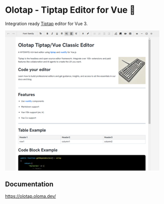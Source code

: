 
# Olotap - Tiptap Editor for Vue 🐧

Integration ready <a href="https://tiptap.dev/" target="_blank">Tiptap</a> editor for Vue 3.

<p align="center">
  <img src="olotap.png" border="0" />
</p>

## Documentation

<a href="https://olotap.oloma.dev/" target="_blank">https://olotap.oloma.dev/</a>